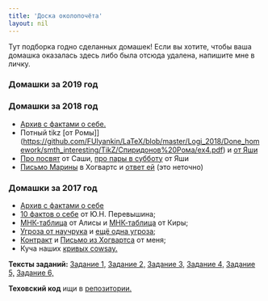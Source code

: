 ```yaml
---
title: 'Доска околопочёта'
layout: nil
---
```


Тут подборка годно сделанных домашек! Если вы хотите, чтобы ваша домашка оказалась здесь либо была отсюда удалена, напишите мне в личку.

### Домашки за 2019 год

### Домашки за 2018 год

* [Архив с фактами о себе.](https://github.com/FUlyankin/LaTeX/raw/master/Logi_2018/Done_homework/HW_1.zip)
* Потный tikz [от Ромы]](https://github.com/FUlyankin/LaTeX/blob/master/Logi_2018/Done_homework/smth_interesting/TikZ/Спиридонов%20Рома/ex4.pdf) и [от Яши](https://github.com/FUlyankin/LaTeX/blob/master/Logi_2018/Done_homework/smth_interesting/TikZ/Малышев%20Яша/Graphic.pdf)
* [Про посвят](https://github.com/FUlyankin/LaTeX/blob/master/Logi_2018/Done_homework/smth_interesting/Посвящение%20(Саша)/ПОСВЯЩЕНИЕ.pdf)  от Саши, [про пары в субботу](https://github.com/FUlyankin/LaTeX/blob/master/Logi_2018/Done_homework/smth_interesting/Пары%20в%20субботу%20(Яша)/Homework№2.pdf) от Яши
* [Письмо Марины]( ) в Хогвартс и [ответ ей](https://github.com/FUlyankin/LaTeX/blob/master/Logi_2018/Done_homework/smth_interesting/Письмо%20Гермионе%20(НЕ%20Рома)/ex3.pdf) (это неточно)


### Домашки за 2017 год

* [Архив с фактами о себе](https://github.com/FUlyankin/LaTeX/raw/master/Logi_2017%20(old_materials)/Canonical_hw/factcheck_2017.zip)
* [10 фактов о себе](https://github.com/FUlyankin/LaTeX/blob/master/Logi_2017%20(old_materials)/Canonical_hw/1_Перевышин_Юрий/main.pdf) от Ю.Н. Перевышина;
* [МНК-таблица](https://github.com/FUlyankin/LaTeX/blob/master/Logi_2017%20(old_materials)/Canonical_hw/2_2_Жильцова_Алиса/2_2_Zhiltsova.pdf) от Алисы и [МНК-таблица](https://github.com/FUlyankin/LaTeX/blob/master/Logi_2017%20(old_materials)/Canonical_hw/2_2_Шемякина_Кира/TTABLE.pdf) от Киры;
* [Угроза от научрука](https://github.com/FUlyankin/LaTeX/blob/master/Logi_2017%20(old_materials)/Canonical_hw/2_3_Перевышин_Юрий_Николаевич/Gangsta.pdf) и [ещё одна угроза](https://github.com/FUlyankin/LaTeX/blob/master/Logi_2017%20(old_materials)/Canonical_hw/2_3_Шемякина_Кира/threaten.pdf);
* [Контракт](https://github.com/FUlyankin/LaTeX/blob/master/Logi_2017%20(old_materials)/Canonical_hw/Филя/contract.pdf) и [Письмо из Хогвартса](https://github.com/FUlyankin/LaTeX/blob/master/Logi_2017%20(old_materials)/Canonical_hw/Филя/hogwarts.pdf) от меня;
* Куча наших [кривых cowsay.](https://github.com/FUlyankin/LaTeX/blob/master/Logi_2017%20(old_materials)/Canonical_hw/all_cowsay/All.pdf)

**Тексты заданий:**  [Задание 1,](https://github.com/FUlyankin/LaTeX/blob/master/Logi_2017%20(old_materials)/Homework_2017/hw1/hw1.pdf) [Задание 2,](https://github.com/FUlyankin/LaTeX/blob/master/Logi_2017%20(old_materials)/Homework_2017/hw2/hw2.pdf) [Задание 3,](https://github.com/FUlyankin/LaTeX/blob/master/Logi_2017%20(old_materials)/Homework_2017/hw3/hw3.pdf) [Задание 4,](https://github.com/FUlyankin/LaTeX/blob/master/Logi_2017%20(old_materials)/Homework_2017/hw4/hw4.pdf) [Задание 5,](https://github.com/FUlyankin/LaTeX/blob/master/Logi_2017%20(old_materials)/Homework_2017/hw5/hw5.pdf) [Задание 6,](https://github.com/FUlyankin/LaTeX/blob/master/Logi_2017%20(old_materials)/Homework_2017/hw6/hw6.pdf)

**Теховский код** ищи в [репозитории.](https://github.com/FUlyankin/LaTeX/tree/master/Logi_2017%20(old_materials)/Canonical_hw)
